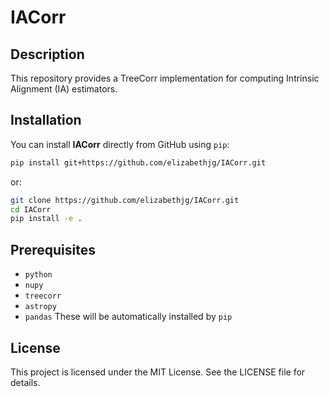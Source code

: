 # IACorr

## Description
This repository provides a TreeCorr implementation for computing Intrinsic Alignment (IA) estimators. 

## Installation

You can install **IACorr** directly from GitHub using `pip`:
```bash
pip install git+https://github.com/elizabethjg/IACorr.git
```

or:
```bash
git clone https://github.com/elizabethjg/IACorr.git
cd IACorr
pip install -e .
```

## Prerequisites
- `python`
- `nupy`
- `treecorr`
- `astropy`
- `pandas`
These will be automatically installed by `pip`

## License

This project is licensed under the MIT License. See the LICENSE file for details.